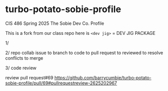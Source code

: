 # turbo-potato-sobie-profile
CIS 486 Spring 2025 The Sobie Dev Co. Profile 

This is a fork from our class repo here is `<dev jig>` =
DEV JIG PACKAGE

1/

2/ repo collab issue to branch to code to pull request to reviewed to resolve conflicts to merge

3/ code review

review pull request#69 https://github.com/barrycumbie/turbo-potato-sobie-profile/pull/69#pullrequestreview-2625202967
